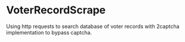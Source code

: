 # VoterRecordScrape
Using http requests to search database of voter records with 2captcha implementation to bypass captcha.
